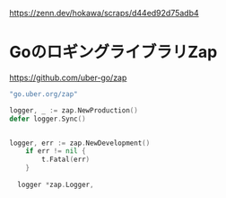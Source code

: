 https://zenn.dev/hokawa/scraps/d44ed92d75adb4

# GoのロギングライブラリZap

https://github.com/uber-go/zap

```go
"go.uber.org/zap"

logger, _ := zap.NewProduction()
defer logger.Sync()


logger, err := zap.NewDevelopment()
	if err != nil {
		t.Fatal(err)
	}
  
  logger *zap.Logger,
```
